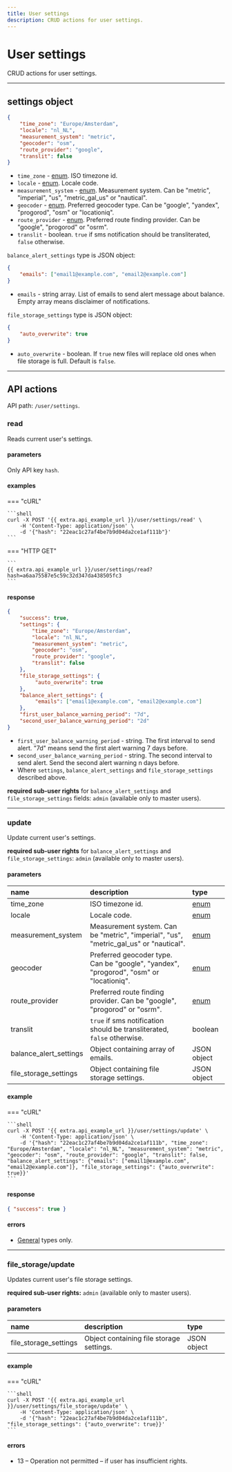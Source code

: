 ```yaml
---
title: User settings 
description: CRUD actions for user settings.
---
```


# User settings

CRUD actions for user settings.

***

## settings object

```json
{
    "time_zone": "Europe/Amsterdam",
    "locale": "nl_NL",
    "measurement_system": "metric",
    "geocoder": "osm",
    "route_provider": "google",
    "translit": false
}
```

* `time_zone` - [enum](../../../../getting-started.md#data-types). ISO timezone id.
* `locale` - [enum](../../../../getting-started.md#data-types). Locale code.
* `measurement_system` - [enum](../../../../getting-started.md#data-types). Measurement system. Can be "metric", "imperial", "us", "metric_gal_us" or "nautical".
* `geocoder` - [enum](../../../../getting-started.md#data-types). Preferred geocoder type. Can be "google", "yandex", "progorod", "osm" or "locationiq".
* `route_provider` - [enum](../../../../getting-started.md#data-types). Preferred route finding provider. Can be "google", "progorod" or "osrm".
* `translit` - boolean. `true` if sms notification should be transliterated, `false` otherwise.

`balance_alert_settings` type is JSON object:

```json
{
    "emails": ["email1@example.com", "email2@example.com"]
}
```

* `emails` - string array. List of emails to send alert message about balance. Empty array means disclaimer of notifications.

`file_storage_settings` type is JSON object:

```json
{
    "auto_overwrite": true
}
```

* `auto_overwrite` - boolean. If `true` new files will replace old ones when file storage is full. Default is `false`.

***

## API actions

API path: `/user/settings`.

### read

Reads current user's settings.

#### parameters

Only API key `hash`.

#### examples

=== "cURL"

    ```shell
    curl -X POST '{{ extra.api_example_url }}/user/settings/read' \
        -H 'Content-Type: application/json' \
        -d '{"hash": "22eac1c27af4be7b9d04da2ce1af111b"}'
    ```
    
=== "HTTP GET"

    ```
    {{ extra.api_example_url }}/user/settings/read?hash=a6aa75587e5c59c32d347da438505fc3
    ```

#### response

```json
{
    "success": true,
    "settings": {
        "time_zone": "Europe/Amsterdam",
        "locale": "nl_NL",
        "measurement_system": "metric",
        "geocoder": "osm",
        "route_provider": "google",
        "translit": false
    },
    "file_storage_settings": {
         "auto_overwrite": true
    },
    "balance_alert_settings": {
         "emails": ["email1@example.com", "email2@example.com"]
    },
    "first_user_balance_warning_period": "7d",
    "second_user_balance_warning_period": "2d"
}
```

* `first_user_balance_warning_period` - string. The first interval to send alert. "7d" means send the first alert warning 7 days before.
* `second_user_balance_warning_period` - string. The second interval to send alert. Send the second alert warning n days before.
* Where `settings`, `balance_alert_settings` and `file_storage_settings` described above.

**required sub-user rights** for `balance_alert_settings` and `file_storage_settings` fields: `admin` (available only to master users).

***

### update

Update current user's settings.

**required sub-user rights** for `balance_alert_settings` and `file_storage_settings`: `admin` (available only to master users).

#### parameters

| name | description | type |
| :----- | :-----  | :----- |
| time_zone | ISO timezone id. | [enum](../../../../getting-started.md#data-types) |
| locale | Locale code. | [enum](../../../../getting-started.md#data-types) |
| measurement_system | Measurement system. Can be "metric", "imperial", "us", "metric_gal_us" or "nautical". | [enum](../../../../getting-started.md#data-types) |
| geocoder | Preferred geocoder type. Can be "google", "yandex", "progorod", "osm" or "locationiq". | [enum](../../../../getting-started.md#data-types) |
| route_provider | Preferred route finding provider. Can be "google", "progorod" or "osrm". | [enum](../../../../getting-started.md#data-types) |
| translit | `true` if sms notification should be transliterated, `false` otherwise. | boolean |
| balance_alert_settings | Object containing array of emails. | JSON object |
| file_storage_settings | Object containing file storage settings. | JSON object |

#### example

=== "cURL"

    ```shell
    curl -X POST '{{ extra.api_example_url }}/user/settings/update' \
        -H 'Content-Type: application/json' \
        -d '{"hash": "22eac1c27af4be7b9d04da2ce1af111b", "time_zone": "Europe/Amsterdam", "locale": "nl_NL", "measurement_system": "metric", "geocoder": "osm", "route_provider": "google", "translit": false, "balance_alert_settings": {"emails": ["email1@example.com", "email2@example.com"]}, "file_storage_settings": {"auto_overwrite": true}}'
    ```

#### response

```json
{ "success": true }
```

#### errors

* [General](../../../../getting-started.md#error-codes) types only.

***

### file_storage/update

Updates current user's file storage settings.

**required sub-user rights:** `admin` (available only to master users).

#### parameters

| name | description | type |
| :----- | :-----  | :----- |
| file_storage_settings | Object containing file storage settings. | JSON object |

#### example

=== "cURL"

    ```shell
    curl -X POST '{{ extra.api_example_url }}/user/settings/file_storage/update' \
        -H 'Content-Type: application/json' \
        -d '{"hash": "22eac1c27af4be7b9d04da2ce1af111b", "file_storage_settings": {"auto_overwrite": true}}'
    ```

#### errors

* 13 – Operation not permitted – if user has insufficient rights.
